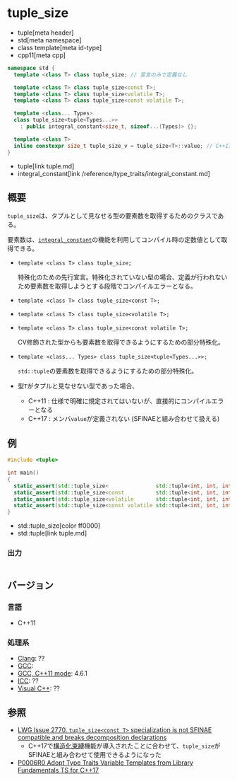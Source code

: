 # tuple_size
* tuple[meta header]
* std[meta namespace]
* class template[meta id-type]
* cpp11[meta cpp]

```cpp
namespace std {
  template <class T> class tuple_size; // 宣言のみで定義なし

  template <class T> class tuple_size<const T>;
  template <class T> class tuple_size<volatile T>;
  template <class T> class tuple_size<const volatile T>;

  template <class... Types>
  class tuple_size<tuple<Types...>>
    : public integral_constant<size_t, sizeof...(Types)> {};

  template <class T>
  inline constexpr size_t tuple_size_v = tuple_size<T>::value; // C++17
}
```
* tuple[link tuple.md]
* integral_constant[link /reference/type_traits/integral_constant.md]

## 概要
`tuple_size`は、タプルとして見なせる型の要素数を取得するためのクラスである。

要素数は、[`integral_constant`](/reference/type_traits/integral_constant.md)の機能を利用してコンパイル時の定数値として取得できる。

- `template <class T> class tuple_size;`

    特殊化のための先行宣言。特殊化されていない型の場合、定義が行われないため要素数を取得しようとする段階でコンパイルエラーとなる。

- `template <class T> class tuple_size<const T>;`
- `template <class T> class tuple_size<volatile T>;`
- `template <class T> class tuple_size<const volatile T>;`

    CV修飾された型からも要素数を取得できるようにするための部分特殊化。

- `template <class... Types> class tuple_size<tuple<Types...>>;`

    `std::tuple`の要素数を取得できるようにするための部分特殊化。

- 型`T`がタプルと見なせない型であった場合、
    - C++11 : 仕様で明確に規定されてはいないが、直接的にコンパイルエラーとなる
    - C++17 : メンバ`value`が定義されない (SFINAEと組み合わせて扱える)


## 例

```cpp example
#include <tuple>

int main()
{
  static_assert(std::tuple_size<               std::tuple<int, int, int>>::value == 3, "");
  static_assert(std::tuple_size<const          std::tuple<int, int, int>>::value == 3, "");
  static_assert(std::tuple_size<volatile       std::tuple<int, int, int>>::value == 3, "");
  static_assert(std::tuple_size<const volatile std::tuple<int, int, int>>::value == 3, "");
}
```
* std::tuple_size[color ff0000]
* std::tuple[link tuple.md]

### 出力
```
```

## バージョン
### 言語
- C++11

### 処理系
- [Clang](/implementation.md#clang): ??
- [GCC](/implementation.md#gcc): 
- [GCC, C++11 mode](/implementation.md#gcc): 4.6.1
- [ICC](/implementation.md#icc): ??
- [Visual C++](/implementation.md#visual_cpp): ??


## 参照
- [LWG Issue 2770. `tuple_size<const T>` specialization is not SFINAE compatible and breaks decomposition declarations](https://wg21.cmeerw.net/lwg/issue2770)
    - C++17で[構造化束縛](/lang/cpp17/structured_bindings.md)機能が導入されたことに合わせて、`tuple_size`がSFINAEと組み合わせて使用できるようになった
- [P0006R0 Adopt Type Traits Variable Templates from Library Fundamentals TS for C++17](http://www.open-std.org/jtc1/sc22/wg21/docs/papers/2015/p0006r0.html)
